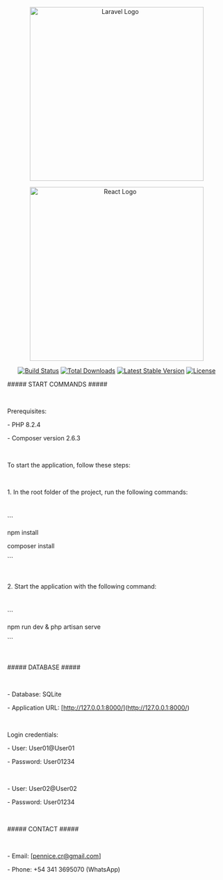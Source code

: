 <p align="center"><a href="https://laravel.com" target="_blank"><img src="https://raw.githubusercontent.com/laravel/art/master/logo-lockup/5%20SVG/2%20CMYK/1%20Full%20Color/laravel-logolockup-cmyk-red.svg" width="400" alt="Laravel Logo"></a></p>
<p align="center"><a href="https://reactjs.org/" target="_blank"><img src="https://upload.wikimedia.org/wikipedia/commons/thumb/a/a7/React-icon.svg/1280px-React-icon.svg.png" width="400" alt="React Logo"></a></p>
<p align="center">
<a href="https://github.com/laravel/framework/actions"><img src="https://github.com/laravel/framework/workflows/tests/badge.svg" alt="Build Status"></a>
<a href="https://packagist.org/packages/laravel/framework"><img src="https://img.shields.io/packagist/dt/laravel/framework" alt="Total Downloads"></a>
<a href="https://packagist.org/packages/laravel/framework"><img src="https://img.shields.io/packagist/v/laravel/framework" alt="Latest Stable Version"></a>
<a href="https://packagist.org/packages/laravel/framework"><img src="https://img.shields.io/packagist/l/laravel/framework" alt="License"></a>
</p>

<p>##### START COMMANDS #####</p>
<p><br></p>
<p>Prerequisites:</p>
<p>- PHP 8.2.4</p>
<p>- Composer version 2.6.3</p>
<p><br></p>
<p>To start the application, follow these steps:</p>
<p><br></p>
<p>1. In the root folder of the project, run the following commands:</p>
<p><br></p>
<p>```</p>
<p>npm install</p>
<p>composer install</p>
<p>```</p>
<p><br></p>
<p>2. Start the application with the following command:</p>
<p><br></p>
<p>```</p>
<p>npm run dev &amp; php artisan serve</p>
<p>```</p>
<p><br></p>
<p>##### DATABASE #####</p>
<p><br></p>
<p>- Database: SQLite</p>
<p>- Application URL: [<a data-fr-linked="true" href="http://127.0.0.1:8000/">http://127.0.0.1:8000/</a>](<a data-fr-linked="true" href="http://127.0.0.1:8000/">http://127.0.0.1:8000/</a>)</p>
<p><br></p>
<p>Login credentials:</p>
<p>- User: User01@User01</p>
<p>- Password: User01234</p>
<p><br></p>
<p>- User: User02@User02</p>
<p>- Password: User01234</p>
<p><br></p>
<p>##### CONTACT #####</p>
<p><br></p>
<p>- Email: [<a data-fr-linked="true" href="mailto:pennice.cr@gmail.com">pennice.cr@gmail.com</a>]
<p>- Phone: +54 341 3695070 (WhatsApp)</p>
